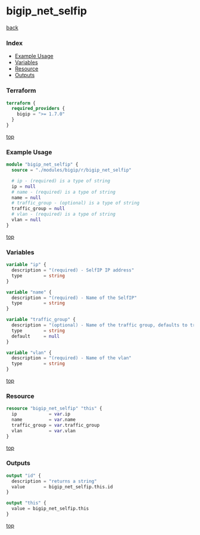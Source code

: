 # bigip_net_selfip

[back](../bigip.md)

### Index

- [Example Usage](#example-usage)
- [Variables](#variables)
- [Resource](#resource)
- [Outputs](#outputs)

### Terraform

```terraform
terraform {
  required_providers {
    bigip = ">= 1.7.0"
  }
}
```

[top](#index)

### Example Usage

```terraform
module "bigip_net_selfip" {
  source = "./modules/bigip/r/bigip_net_selfip"

  # ip - (required) is a type of string
  ip = null
  # name - (required) is a type of string
  name = null
  # traffic_group - (optional) is a type of string
  traffic_group = null
  # vlan - (required) is a type of string
  vlan = null
}
```

[top](#index)

### Variables

```terraform
variable "ip" {
  description = "(required) - SelfIP IP address"
  type        = string
}

variable "name" {
  description = "(required) - Name of the SelfIP"
  type        = string
}

variable "traffic_group" {
  description = "(optional) - Name of the traffic group, defaults to traffic-group-local-only if not specified"
  type        = string
  default     = null
}

variable "vlan" {
  description = "(required) - Name of the vlan"
  type        = string
}
```

[top](#index)

### Resource

```terraform
resource "bigip_net_selfip" "this" {
  ip            = var.ip
  name          = var.name
  traffic_group = var.traffic_group
  vlan          = var.vlan
}
```

[top](#index)

### Outputs

```terraform
output "id" {
  description = "returns a string"
  value       = bigip_net_selfip.this.id
}

output "this" {
  value = bigip_net_selfip.this
}
```

[top](#index)